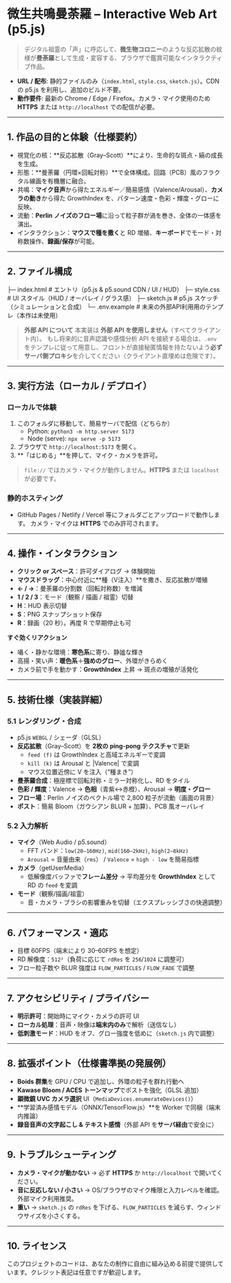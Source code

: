 # 微生共鳴曼荼羅 – Interactive Web Art (p5.js)

> デジタル祖霊の「声」に呼応して、**微生物コロニー**のような反応拡散の紋様が**曼荼羅**として生成・変容する、ブラウザで鑑賞可能なインタラクティブ作品。

- **URL / 配布**: 静的ファイルのみ（`index.html`, `style.css`, `sketch.js`）。CDN の p5.js を利用し、追加のビルド不要。
- **動作要件**: 最新の Chrome / Edge / Firefox。カメラ・マイク使用のため **HTTPS** または `http://localhost` での配信が必要。

---

## 1. 作品の目的と体験（仕様要約）

- 視覚化の核：**反応拡散（Gray–Scott）**により、生命的な斑点・縞の成長を生成。
- 形態：**曼荼羅（円環×回転対称）**で全体構成。回路（PCB）風のフラクタル線画を有機層に融合。
- 共鳴：**マイク音声**から得たエネルギー／簡易感情（Valence/Arousal）、**カメラの動き**から得た GrowthIndex を、パターン速度・色彩・輝度・グローに反映。
- 流動：**Perlin ノイズのフロー場**に沿って粒子群が渦を巻き、全体の一体感を演出。
- インタラクション：**マウスで種を撒く**と RD 増殖、**キーボード**でモード・対称数操作、**録画/保存**が可能。

---

## 2. ファイル構成
├─ index.html      # エントリ（p5.js & p5.sound CDN / UI / HUD）
├─ style.css       # UI スタイル（HUD / オーバレイ / グラス感）
├─ sketch.js       # p5.js スケッチ（シミュレーションと合成）
└─ .env.example    # 未来の外部API利用用のテンプレ（本作は未使用）


> **外部 API について**
> 本実装は **外部 API を使用しません**（すべてクライアント内）。
> もし将来的に音声認識や感情分析 API を接続する場合は、`.env` をテンプレに従って用意し、フロントが直接秘匿情報を持たないよう**必ずサーバ側プロキシ**を介してください（クライアント直埋めは危険です）。

---

## 3. 実行方法（ローカル / デプロイ）

### ローカルで体験
1. このフォルダに移動して、簡易サーバで配信（どちらか）
   - Python: `python3 -m http.server 5173`
   - Node (serve): `npx serve -p 5173`
2. ブラウザで `http://localhost:5173` を開く。
3. **「はじめる」**を押して、マイク・カメラを許可。

> `file://` ではカメラ・マイクが動作しません。**HTTPS** または `localhost` が必要です。

### 静的ホスティング
- GitHub Pages / Netlify / Vercel 等にフォルダごとアップロードで動作します。
  カメラ・マイクは **HTTPS** でのみ許可されます。

---

## 4. 操作・インタラクション

- **クリック or スペース**：許可ダイアログ → 体験開始
- **マウスドラッグ**：中心付近に**種（V注入）**を撒き、反応拡散が増殖
- **← / →**：曼荼羅の分割数（回転対称数）を増減
- **1 / 2 / 3**：モード（観察 / 描画 / 祖霊）切替
- **H**：HUD 表示切替
- **S**：PNG スナップショット保存
- **R**：録画（20 秒）。再度 R で早期停止も可

**すぐ効くリアクション**
- 囁く・静かな環境：**寒色系**に寄り、静謐な輝き
- 高揚・笑い声：**暖色系**＋**強めのグロー**、外環がきらめく
- カメラ前で手を動かす：**GrowthIndex** 上昇 → 斑点の増殖が活発化

---

## 5. 技術仕様（実装詳細）

### 5.1 レンダリング・合成
- p5.js `WEBGL` / シェーダ（GLSL）
- **反応拡散**（Gray–Scott）を **2枚の ping-pong テクスチャ**で更新
  - `feed (f)` は GrowthIndex と高域エネルギーで変調
  - `kill (k)` は Arousal と |Valence| で変調
  - マウス位置近傍に V を注入（“種まき”）
- **曼荼羅合成**：極座標で回転対称・ミラー対称化し、RD をタイル
- **色彩 / 輝度**：Valence → **色相**（青紫↔赤橙）、Arousal → **明度・グロー**
- **フロー場**：Perlin ノイズのベクトル場で 2,800 粒子が流動（画面の背景）
- **ポスト**：簡易 Bloom（ガウシアン BLUR + 加算）、PCB 風オーバレイ

### 5.2 入力解析
- **マイク**（Web Audio / p5.sound）
  - FFT バンド：`low(20–160Hz)`, `mid(160–2kHz)`, `high(2–8kHz)`
  - `Arousal` = 音量由来（`rms`） / `Valence` = `high - low` を簡易指標
- **カメラ**（getUserMedia）
  - 低解像度バッファで**フレーム差分** → 平均差分を **GrowthIndex** として RD の `feed` を変調
- **モード**（観察/描画/祖霊）
  - 音・カメラ・ブラシの影響重みを切替（エクスプレッシブさの快適調整）

---

## 6. パフォーマンス・適応
- 目標 60FPS（端末により 30–60FPS を想定）
- RD 解像度：`512²`（負荷に応じて `rdRes` を `256`/`1024` に調整可）
- フロー粒子数や BLUR 強度は `FLOW_PARTICLES` / `FLOW_FADE` で調整

---

## 7. アクセシビリティ / プライバシー
- **明示許可**：開始時にマイク・カメラの許可 UI
- **ローカル処理**：音声・映像は**端末内のみ**で解析（送信なし）
- **低刺激モード**：HUD をオフ、グロー強度を低めに（`sketch.js` 内で調整）

---

## 8. 拡張ポイント（仕様書準拠の発展例）
- **Boids 群集**を GPU / CPU で追加し、外環の粒子を群れ行動へ
- **Kawase Bloom / ACES トーンマップ**でポストを強化（GLSL 追加）
- **顕微鏡 UVC カメラ選択** UI（`MediaDevices.enumerateDevices()`）
- **学習済み感情モデル（ONNX/TensorFlow.js）**を Worker で同梱（端末内推論）
- **録音音声の文字起こし & テキスト感情**（外部 API を**サーバ経由**で安全に）

---

## 9. トラブルシューティング
- **カメラ・マイクが動かない**
  → 必ず **HTTPS** か `http://localhost` で開いてください。
- **音に反応しない / 小さい**
  → OS/ブラウザのマイク権限と入力レベルを確認。外部マイク利用推奨。
- **重い**
  → `sketch.js` の `rdRes` を下げる、`FLOW_PARTICLES` を減らす、ウィンドウサイズを小さくする。

---

## 10. ライセンス
このプロジェクトのコードは、あなたの制作に自由に組み込める前提で提供しています。クレジット表記は任意ですが歓迎します。

